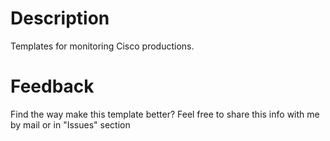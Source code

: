 # Description
Templates for monitoring Cisco productions.

# Feedback
Find the way make this template better? Feel free to share this info with me by mail or in "Issues" section
